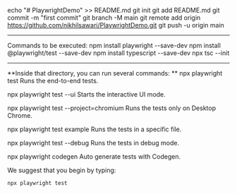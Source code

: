 echo "# PlaywrightDemo" >> README.md
git init
git add README.md
git commit -m "first commit"
git branch -M main
git remote add origin https://github.com/nikhilsawari/PlaywrightDemo.git
git push -u origin main

--------------------------------------------------------------

Commands to be executed:
npm install playwright --save-dev
npm install @playwright/test --save-dev
npm install typescript --save-dev
npx tsc --init

--------------------------------------------------------------

**Inside that directory, you can run several commands:
**
  npx playwright test
    Runs the end-to-end tests.

  npx playwright test --ui
    Starts the interactive UI mode.

  npx playwright test --project=chromium
    Runs the tests only on Desktop Chrome.

  npx playwright test example
    Runs the tests in a specific file.

  npx playwright test --debug
    Runs the tests in debug mode.

  npx playwright codegen
    Auto generate tests with Codegen.

We suggest that you begin by typing:

    npx playwright test
